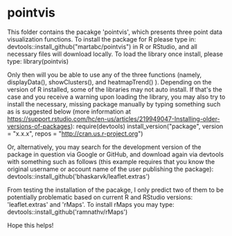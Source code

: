 # pointvis
This folder contains the pacakge 'pointvis', which presents three point data visualization functions.
To install the package for R please type in:
    devtools::install_github("martabc/pointvis")
in R or RStudio, and all necessary files will download locally. To load the library once install, please type:
    library(pointvis)
    
Only then will you be able to use any of the three functions (namely, displayData(), showClusters(), and heatmapTrend() ).
Depending on the version of R installed, some of the libraries may not auto install. If that's the case and you receive a warning upon loading the library, you may also try to install the necessary, missing package manually by typing something such as is suggested below (more information at https://support.rstudio.com/hc/en-us/articles/219949047-Installing-older-versions-of-packages):
    require(devtools)
    install_version("package", version = "x.x.x", repos = "http://cran.us.r-project.org")

Or, alternatively, you may search for the development version of the package in question via Google or GitHub, and download again via devtools with something such as follows (this example requires that you know the original username or account name of the user publishing the package):
    devtools::install_github('bhaskarvk/leaflet.extras')
    
From testing the installation of the pacakge, I only predict two of them to be potentially problematic based on current R and RStudio versions:  'leaflet.extras' and 'rMaps'. To install rMaps you may type:
    devtools::install_github('ramnathv/rMaps')
   

Hope this helps!
